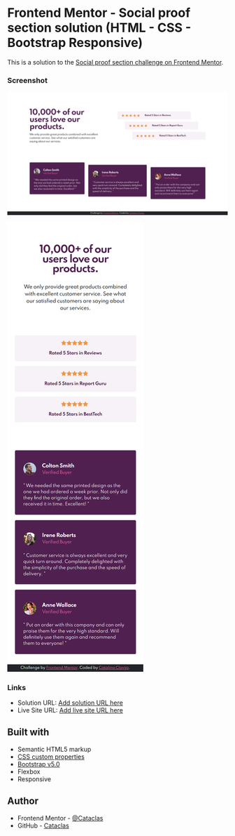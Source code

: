 # Frontend Mentor - Social proof section solution (HTML - CSS - Bootstrap Responsive)

This is a solution to the [Social proof section challenge on Frontend Mentor](https://www.frontendmentor.io/challenges/social-proof-section-6e0qTv_bA).


### Screenshot

![Screen Desktop](screenshot/screen_desktop.png)

![Screen Mobile](screenshot/screen_mobile.png)


### Links

- Solution URL: [Add solution URL here](https://your-solution-url.com)
- Live Site URL: [Add live site URL here](https://your-live-site-url.com)


## Built with

- Semantic HTML5 markup
- [CSS custom properties](https://devdocs.io/css/)
- [Bootstrap v5.0](https://getbootstrap.com/docs/5.0/getting-started/introduction/)
- Flexbox
- Responsive


## Author

- Frontend Mentor - [@Cataclas](https://www.frontendmentor.io/profile/Cataclas)
- GitHub - [Cataclas](https://github.com/Cataclas)